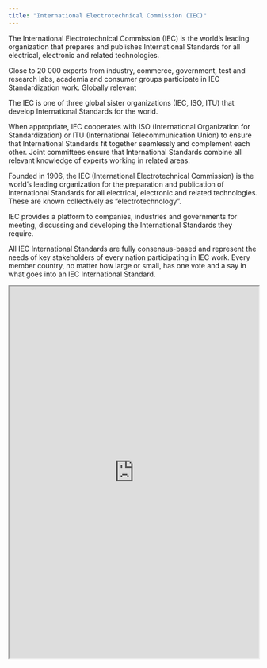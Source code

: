 ```yaml
---
title: "International Electrotechnical Commission (IEC)"
---
```


The International Electrotechnical Commission (IEC) is the world’s leading organization that prepares and publishes International Standards for all electrical, electronic and related technologies.

Close to 20 000 experts from industry, commerce, government, test and research labs, academia and consumer groups participate in IEC Standardization work. 
Globally relevant

The IEC is one of three global sister organizations (IEC, ISO, ITU) that develop International Standards for the world.
 
When appropriate, IEC cooperates with ISO (International Organization for Standardization) or ITU (International Telecommunication Union) to ensure that International Standards fit together seamlessly and complement each other. Joint committees ensure that International Standards combine all relevant knowledge of experts working in related areas.

Founded in 1906, the IEC (International Electrotechnical Commission) is the world’s leading organization for the preparation and publication of International Standards for all electrical, electronic and related technologies. These are known collectively as “electrotechnology”.
 
IEC provides a platform to companies, industries and governments for meeting, discussing and developing the International Standards they require.
 
All IEC International Standards are fully consensus-based and represent the needs of key stakeholders of every nation participating in IEC work. Every member country, no matter how large or small, has one vote and a say in what goes into an IEC International Standard.

<iframe height="750" width="100%" src="https://ewelton.github.io/ktest/wiki.html#International%20Electrotechnical%20Commission%20(IEC)"></iframe>

